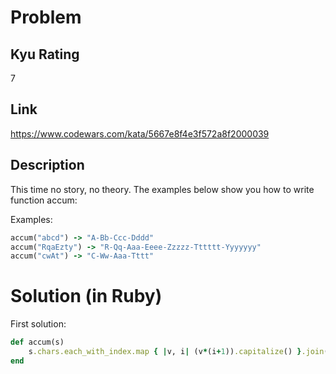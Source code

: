 # Problem

## Kyu Rating

7

## Link

https://www.codewars.com/kata/5667e8f4e3f572a8f2000039

## Description

This time no story, no theory. The examples below show you how to write function accum:

Examples:

```ruby
accum("abcd") -> "A-Bb-Ccc-Dddd"
accum("RqaEzty") -> "R-Qq-Aaa-Eeee-Zzzzz-Tttttt-Yyyyyyy"
accum("cwAt") -> "C-Ww-Aaa-Tttt"
```

# Solution (in Ruby)

First solution:
```ruby
def accum(s)
	s.chars.each_with_index.map { |v, i| (v*(i+1)).capitalize() }.join('-')
end
```

